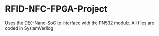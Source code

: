 # RFID-NFC-FPGA-Project
Uses the DE0-Nano-SoC to interface with the PN532 module. All files are coded in SystemVerilog
